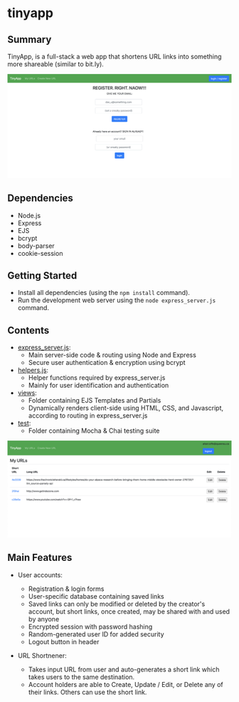 # tinyapp

## Summary

TinyApp, is a full-stack a web app that shortens URL links into something more shareable (similar to bit.ly).

![](images/loginPage.png)
## Dependencies

- Node.js
- Express
- EJS
- bcrypt
- body-parser
- cookie-session

## Getting Started

- Install all dependencies (using the `npm install` command).
- Run the development web server using the `node express_server.js` command.

## Contents

* [express_server.js](/helpers.js): 
  * Main server-side code & routing using Node and Express
  * Secure user authentication & encryption using bcrypt
* [helpers.js](/helpers.js): 
  * Helper functions required by express_server.js
  * Mainly for user identification and authentication
* [views](/views): 
  * Folder containing EJS Templates and Partials
  * Dynamically renders client-side using HTML, CSS, and Javascript, according to routing in express_server.js
* [test](/test): 
  * Folder containing Mocha & Chai testing suite

![](images/urlsList.png)

  ## Main Features

* User accounts: 
  * Registration & login forms
  * User-specific database containing saved links
  * Saved links can only be modified or deleted by the creator's account, but short links, once created, may be shared with and used by anyone
  * Encrypted session with password hashing
  * Random-generated user ID for added security
  * Logout button in header

* URL Shortnener: 
  * Takes input URL from user and auto-generates a short link which takes users to the same destination.
  * Account holders are able to Create, Update / Edit, or Delete any of their links. Others can use the short link.
    
